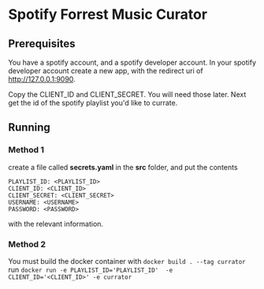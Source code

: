 # Spotify Forrest Music Curator

## Prerequisites

You have a spotify account, and a spotify developer account. In your spotify developer account create a new app, with the redirect uri of http://127.0.0.1:9090.

Copy the CLIENT_ID and CLIENT_SECRET. You will need those later. Next get the id of the spotify playlist you'd like to currate.

## Running

### Method 1
create a file called **secrets.yaml** in the **src** folder, and put the contents
```
PLAYLIST_ID: <PLAYLIST_ID>
CLIENT_ID: <CLIENT_ID>
CLIENT_SECRET: <CLIENT_SECRET>
USERNAME: <USERNAME>
PASSWORD: <PASSWORD>
```
with the relevant information.

### Method 2
You must build the docker container with `docker build . --tag currator`
run `docker run -e PLAYLIST_ID='PLAYLIST_ID'  -e CLIENT_ID='<CLIENT_ID>' -e currator`
